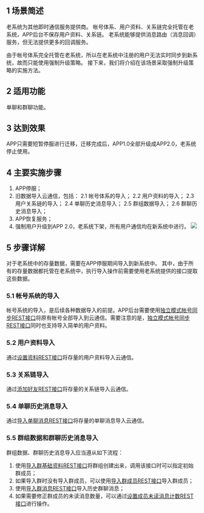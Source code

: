## 1 场景简述

老系统为其他即时通信服务提供商。
帐号体系、用户资料、关系链完全托管在老系统，APP后台不保存用户资料、关系链。
老系统能够提供消息路由（消息回调）服务，但无法提供更多的回调服务。

由于帐号体系完全托管在老系统，所以在老系统中注册的用户无法实时同步到新系统，故而只能使用强制升级策略。
接下来，我们将介绍在该场景采取强制升级策略的实施方法。

## 2 适用功能

单聊和群聊功能。

## 3 达到效果

APP只需要短暂停服进行迁移，迁移完成后，APP1.0全部升级成APP2.0，老系统停止使用。

## 4 主要实施步骤

1. APP停服；
2. 旧数据导入云通信，包括：
	  2.1 帐号体系的导入；
	  2.2 用户资料的导入；
	  2.3 用户关系链的导入；
	  2.4 单聊历史消息导入；
	  2.5 群组数据导入；
	  2.6 群聊历史消息导入；
3. APP恢复服务；
4. 强制用户升级到APP 2.0，老系统下架，所有用户通信均在新系统中进行。
![](//mccdn.qcloud.com/static/img/937b1405ea4e4cc609d2f2b07877bb8f/image.png)

## 5 步骤详解

对于老系统中的存量数据，需要在APP停服期间导入到新系统中。
其中，由于所有的存量数据都托管在老系统中，执行导入操作前需要使用老系统提供的接口提取这些数据。

### 5.1 帐号系统的导入

帐号系统的导入，是后续各种数据导入的前提。APP后台需要使用[独立模式帐号同步REST接口](/doc/product/269/独立模式帐号同步接口)将原有帐号全部导入到云通信。需要注意的是，[独立模式帐号同步REST接口](/doc/product/269/独立模式帐号同步接口)同时也支持导入简单的用户资料。

### 5.2 用户资料导入

通过[设置资料REST接口](/doc/product/269/设置资料)将存量的用户资料导入云通信。

### 5.3 关系链导入

通过[添加好友REST接口](/doc/product/269/添加好友)将存量的关系链导入云通信。

### 5.4 单聊历史消息导入

通过[导入单聊消息REST接口](/doc/product/269/导入单聊消息)将存量的单聊消息导入云通信。

### 5.5 群组数据和群聊历史消息导入

群组数据、群聊历史消息导入应当遵从如下流程：
1. 使用[导入群基础资料REST接口](/doc/product/269/导入群基础资料)将群组创建出来，调用该接口时可以指定初始群成员；
2. 如果导入群时没有导入群成员，可以使用[导入群成员REST接口](/doc/product/269/导入群成员)导入群成员；
3. 使用[导入群消息REST接口](/doc/product/269/导入群消息)导入历史群聊消息；
4. 如果需要修正群成员的未读消息数量，可以通过[设置成员未读消息计数REST接口](/doc/product/269/设置成员未读消息计数)进行操作。